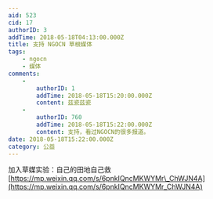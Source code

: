 ```yaml
---
aid: 523
cid: 17
authorID: 3
addTime: 2018-05-18T04:13:00.000Z
title: 支持 NGOCN 草根媒体
tags:
    - ngocn
    - 媒体
comments:
    -
        authorID: 1
        addTime: 2018-05-18T15:20:00.000Z
        content: 兹瓷兹瓷
    -
        authorID: 760
        addTime: 2018-05-18T15:22:00.000Z
        content: 支持，看过NGOCN的很多报道。
date: 2018-05-18T15:22:00.000Z
category: 公益
---
```


加入草媒实验：自己的田地自己救 [https://mp.weixin.qq.com/s/6pnkIQncMKWYMr\_ChWJN4A](https://mp.weixin.qq.com/s/6pnkIQncMKWYMr_ChWJN4A)
